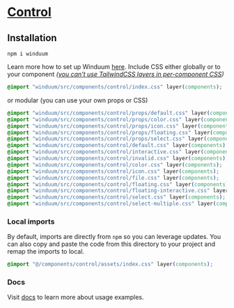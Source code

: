 # [Control](https://winduum.dev/docs/components/control.html)

## Installation
```shell
npm i winduum
```
Learn more how to set up Winduum [here](https://winduum.dev/docs/).
Include CSS either globally or to your component _([you can't use TailwindCSS layers in per-component CSS](https://tailwindcss.com/docs/adding-custom-styles#layers-and-per-component-css))_

```css
@import "winduum/src/components/control/index.css" layer(components);
```

or modular (you can use your own props or CSS)

```css
@import "winduum/src/components/control/props/default.css" layer(components);
@import "winduum/src/components/control/props/color.css" layer(components);
@import "winduum/src/components/control/props/icon.css" layer(components);
@import "winduum/src/components/control/props/floating.css" layer(components);
@import "winduum/src/components/control/props/select.css" layer(components);
@import "winduum/src/components/control/default.css" layer(components);
@import "winduum/src/components/control/interactive.css" layer(components);
@import "winduum/src/components/control/invalid.css" layer(components);
@import "winduum/src/components/control/color.css" layer(components);
@import "winduum/src/components/control/icon.css" layer(components);
@import "winduum/src/components/control/file.css" layer(components);
@import "winduum/src/components/control/floating.css" layer(components);
@import "winduum/src/components/control/floating-interactive.css" layer(components);
@import "winduum/src/components/control/select.css" layer(components);
@import "winduum/src/components/control/select-multiple.css" layer(components);
```

### Local imports
By default, imports are directly from `npm` so you can leverage updates.
You can also copy and paste the code from this directory to your project and remap the imports to local.

```css
@import "@/components/control/assets/index.css" layer(components);
```

### Docs
Visit [docs](https://winduum.dev/docs/components/control.html) to learn more about usage examples.
